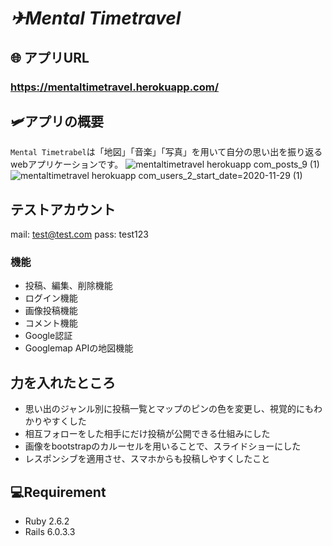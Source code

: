 # *✈Mental Timetravel*

## 🌐 アプリURL
### **https://mentaltimetravel.herokuapp.com/**

## 🛩アプリの概要
`Mental Timetrabel`は「地図」「音楽」「写真」を用いて自分の思い出を振り返るwebアプリケーションです。
![mentaltimetravel herokuapp com_posts_9 (1)](https://user-images.githubusercontent.com/65103547/101975530-9ea49a00-3c80-11eb-989b-990d3b456a07.png)
![mentaltimetravel herokuapp com_users_2_start_date=2020-11-29 (1)](https://user-images.githubusercontent.com/65103547/101975592-1377d400-3c81-11eb-94d4-8c2027b3690a.png)

## テストアカウント
mail: test@test.com
pass: test123

### 機能
- 投稿、編集、削除機能
- ログイン機能
- 画像投稿機能
- コメント機能
- Google認証
- Googlemap APIの地図機能

## 力を入れたところ
- 思い出のジャンル別に投稿一覧とマップのピンの色を変更し、視覚的にもわかりやすくした
- 相互フォローをした相手にだけ投稿が公開できる仕組みにした
- 画像をbootstrapのカルーセルを用いることで、スライドショーにした
- レスポンシブを適用させ、スマホからも投稿しやすくしたこと

## 💻Requirement
- Ruby  2.6.2
- Rails 6.0.3.3
